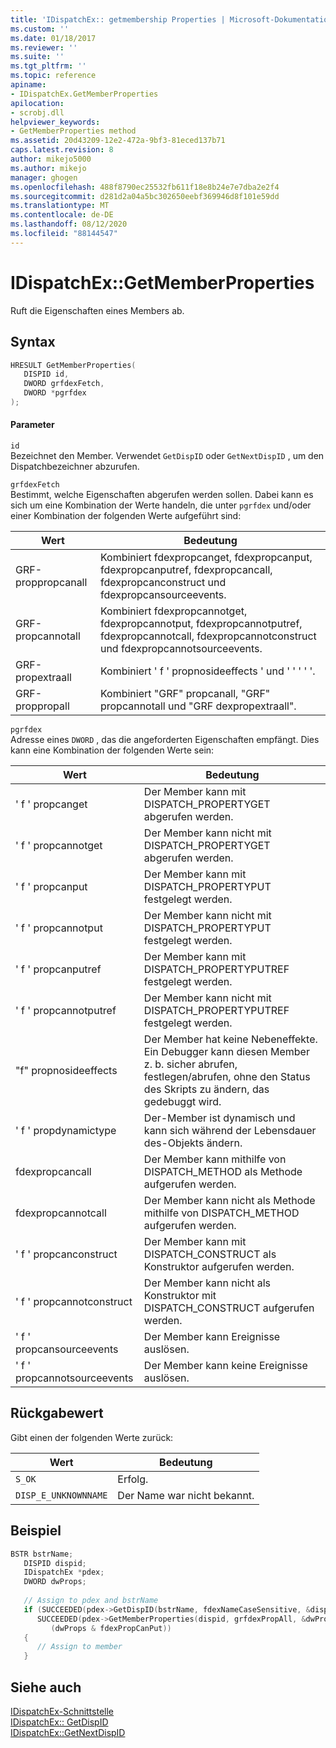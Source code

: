 ```yaml
---
title: 'IDispatchEx:: getmembership Properties | Microsoft-Dokumentation'
ms.custom: ''
ms.date: 01/18/2017
ms.reviewer: ''
ms.suite: ''
ms.tgt_pltfrm: ''
ms.topic: reference
apiname:
- IDispatchEx.GetMemberProperties
apilocation:
- scrobj.dll
helpviewer_keywords:
- GetMemberProperties method
ms.assetid: 20d43209-12e2-472a-9bf3-81eced137b71
caps.latest.revision: 8
author: mikejo5000
ms.author: mikejo
manager: ghogen
ms.openlocfilehash: 488f8790ec25532fb611f18e8b24e7e7dba2e2f4
ms.sourcegitcommit: d281d2a04a5bc302650eebf369946d8f101e59dd
ms.translationtype: MT
ms.contentlocale: de-DE
ms.lasthandoff: 08/12/2020
ms.locfileid: "88144547"
---
```

# <a name="idispatchexgetmemberproperties"></a>IDispatchEx::GetMemberProperties
Ruft die Eigenschaften eines Members ab.  
  
## <a name="syntax"></a>Syntax  
  
```cpp
HRESULT GetMemberProperties(  
   DISPID id,  
   DWORD grfdexFetch,  
   DWORD *pgrfdex  
);  
```  
  
#### <a name="parameters"></a>Parameter  
 `id`  
 Bezeichnet den Member. Verwendet `GetDispID` oder `GetNextDispID` , um den Dispatchbezeichner abzurufen.  
  
 `grfdexFetch`  
 Bestimmt, welche Eigenschaften abgerufen werden sollen. Dabei kann es sich um eine Kombination der Werte handeln, die unter `pgrfdex` und/oder einer Kombination der folgenden Werte aufgeführt sind:  
  
|Wert|Bedeutung|  
|-----------|-------------|  
|GRF-proppropcanall|Kombiniert fdexpropcanget, fdexpropcanput, fdexpropcanputref, fdexpropcancall, fdexpropcanconstruct und fdexpropcansourceevents.|  
|GRF-propcannotall|Kombiniert fdexpropcannotget, fdexpropcannotput, fdexpropcannotputref, fdexpropcannotcall, fdexpropcannotconstruct und fdexpropcannotsourceevents.|  
|GRF-propextraall|Kombiniert ' f ' propnosideeffects ' und ' ' ' ' '.|  
|GRF-proppropall|Kombiniert "GRF" propcanall, "GRF" propcannotall und "GRF dexpropextraall".|  
  
 `pgrfdex`  
 Adresse eines `DWORD` , das die angeforderten Eigenschaften empfängt. Dies kann eine Kombination der folgenden Werte sein:  
  
|Wert|Bedeutung|  
|-----------|-------------|  
|' f ' propcanget|Der Member kann mit DISPATCH_PROPERTYGET abgerufen werden.|  
|' f ' propcannotget|Der Member kann nicht mit DISPATCH_PROPERTYGET abgerufen werden.|  
|' f ' propcanput|Der Member kann mit DISPATCH_PROPERTYPUT festgelegt werden.|  
|' f ' propcannotput|Der Member kann nicht mit DISPATCH_PROPERTYPUT festgelegt werden.|  
|' f ' propcanputref|Der Member kann mit DISPATCH_PROPERTYPUTREF festgelegt werden.|  
|' f ' propcannotputref|Der Member kann nicht mit DISPATCH_PROPERTYPUTREF festgelegt werden.|  
|"f" propnosideeffects|Der Member hat keine Nebeneffekte. Ein Debugger kann diesen Member z. b. sicher abrufen, festlegen/abrufen, ohne den Status des Skripts zu ändern, das gedebuggt wird.|  
|' f ' propdynamictype|Der-Member ist dynamisch und kann sich während der Lebensdauer des-Objekts ändern.|  
|fdexpropcancall|Der Member kann mithilfe von DISPATCH_METHOD als Methode aufgerufen werden.|  
|fdexpropcannotcall|Der Member kann nicht als Methode mithilfe von DISPATCH_METHOD aufgerufen werden.|  
|' f ' propcanconstruct|Der Member kann mit DISPATCH_CONSTRUCT als Konstruktor aufgerufen werden.|  
|' f ' propcannotconstruct|Der Member kann nicht als Konstruktor mit DISPATCH_CONSTRUCT aufgerufen werden.|  
|' f ' propcansourceevents|Der Member kann Ereignisse auslösen.|  
|' f ' propcannotsourceevents|Der Member kann keine Ereignisse auslösen.|  
  
## <a name="return-value"></a>Rückgabewert  
 Gibt einen der folgenden Werte zurück:  
  
|Wert|Bedeutung|
|-|-|  
|`S_OK`|Erfolg.|  
|`DISP_E_UNKNOWNNAME`|Der Name war nicht bekannt.|  
  
## <a name="example"></a>Beispiel  
  
```cpp
BSTR bstrName;  
   DISPID dispid;  
   IDispatchEx *pdex;   
   DWORD dwProps;  
  
   // Assign to pdex and bstrName  
   if (SUCCEEDED(pdex->GetDispID(bstrName, fdexNameCaseSensitive, &dispid)) &&  
      SUCCEEDED(pdex->GetMemberProperties(dispid, grfdexPropAll, &dwProps)) &&  
         (dwProps & fdexPropCanPut))  
   {  
      // Assign to member  
   }  
```  
  
## <a name="see-also"></a>Siehe auch  
 [IDispatchEx-Schnittstelle](../../winscript/reference/idispatchex-interface.md)   
 [IDispatchEx:: GetDispID](../../winscript/reference/idispatchex-getdispid.md)   
 [IDispatchEx::GetNextDispID](../../winscript/reference/idispatchex-getnextdispid.md)
